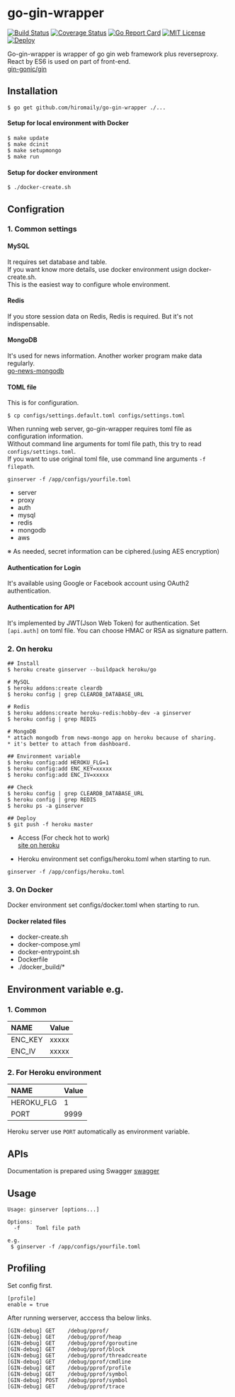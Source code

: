 # go-gin-wrapper

[![Build Status](https://travis-ci.org/hiromaily/go-gin-wrapper.svg?branch=master)](https://travis-ci.org/hiromaily/go-gin-wrapper)
[![Coverage Status](https://coveralls.io/repos/github/hiromaily/go-gin-wrapper/badge.svg)](https://coveralls.io/github/hiromaily/go-gin-wrapper)
[![Go Report Card](https://goreportcard.com/badge/github.com/hiromaily/go-gin-wrapper)](https://goreportcard.com/report/github.com/hiromaily/go-gin-wrapper)
[![MIT License](http://img.shields.io/badge/license-MIT-blue.svg?style=flat)](https://raw.githubusercontent.com/hiromaily/go-gin-wrapper/master/LICENSE)
[![Deploy](https://www.herokucdn.com/deploy/button.svg)](https://heroku.com/deploy?template=https://github.com/hiromaily/go-gin-wrapper)

Go-gin-wrapper is wrapper of go gin web framework plus reverseproxy. React by ES6 is used on part of front-end.  
[gin-gonic/gin](https://github.com/gin-gonic/gin)


## Installation
```
$ go get github.com/hiromaily/go-gin-wrapper ./...
```

#### Setup for local environment with Docker
```
$ make update
$ make dcinit
$ make setupmongo
$ make run
```

#### Setup for docker environment
```
$ ./docker-create.sh
```


## Configration

### 1. Common settings
#### MySQL
It requires set database and table.  
If you want know more details, use docker environment usign docker-create.sh.  
This is the easiest way to configure whole environment.


#### Redis
If you store session data on Redis, Redis is required. 
But it's not indispensable.

#### MongoDB
It's used for news information. Another worker program make data regularly.  
[go-news-mongodb](https://github.com/hiromaily/go-news-mongodb)

#### TOML file
This is for configuration.
```
$ cp configs/settings.default.toml configs/settings.toml

```
When running web server, go-gin-wrapper requires toml file as configuration information.  
Without command line arguments for toml file path, this try to read ```configs/settings.toml```.   
If you want to use original toml file, use command line arguments ```-f filepath```.  
```
ginserver -f /app/configs/yourfile.toml
```

* server
* proxy
* auth
* mysql
* redis
* mongodb
* aws  

※ As needed, secret information can be ciphered.(using AES encryption)

#### Authentication for Login
It's available using Google or Facebook account using OAuth2 authentication.

#### Authentication for API
It's implemented by JWT(Json Web Token) for authentication.
Set ```[api.auth]``` on toml file.
You can choose HMAC or RSA as signature pattern.


### 2. On heroku
```
## Install 
$ heroku create ginserver --buildpack heroku/go

# MySQL
$ heroku addons:create cleardb
$ heroku config | grep CLEARDB_DATABASE_URL

# Redis
$ heroku addons:create heroku-redis:hobby-dev -a ginserver 
$ heroku config | grep REDIS

# MongoDB
* attach mongodb from news-mongo app on heroku because of sharing.
* it's better to attach from dashboard.

## Environment variable
$ heroku config:add HEROKU_FLG=1
$ heroku config:add ENC_KEY=xxxxx
$ heroku config:add ENC_IV=xxxxx

## Check
$ heroku config | grep CLEARDB_DATABASE_URL
$ heroku config | grep REDIS
$ heroku ps -a ginserver

## Deploy
$ git push -f heroku master
``` 

* Access (For check hot to work)  
[site on heroku](https://ginserver.herokuapp.com/)


* Heroku environment set configs/heroku.toml when starting to run.  
```
ginserver -f /app/configs/heroku.toml
```

### 3. On Docker
Docker environment set configs/docker.toml when starting to run.  

#### Docker related files
* docker-create.sh
* docker-compose.yml
* docker-entrypoint.sh
* Dockerfile
* ./docker_build/*


## Environment variable e.g.
### 1. Common
| NAME              | Value            |
|:------------------|:-----------------|
| ENC_KEY           | xxxxx            |
| ENC_IV            | xxxxx            |

### 2. For Heroku environment
| NAME              | Value            |
|:------------------|:-----------------|
| HEROKU_FLG        | 1                |
| PORT              | 9999             |

Heroku server use ```PORT``` automatically as environment variable.


## APIs
Documentation is prepared using Swagger
[swagger](http://localhost:9999/swagger/?url=https://raw.githubusercontent.com/hiromaily/go-gin-wrapper/master/swagger/swagger.yaml)


## Usage
```
Usage: ginserver [options...]

Options:
  -f     Toml file path

e.g.
 $ ginserver -f /app/configs/yourfile.toml
```


## Profiling
Set config first.
```
[profile]
enable = true
```

After running werserver, acccess tha below links.
```
[GIN-debug] GET    /debug/pprof/
[GIN-debug] GET    /debug/pprof/heap
[GIN-debug] GET    /debug/pprof/goroutine
[GIN-debug] GET    /debug/pprof/block
[GIN-debug] GET    /debug/pprof/threadcreate
[GIN-debug] GET    /debug/pprof/cmdline
[GIN-debug] GET    /debug/pprof/profile
[GIN-debug] GET    /debug/pprof/symbol
[GIN-debug] POST   /debug/pprof/symbol
[GIN-debug] GET    /debug/pprof/trace
```